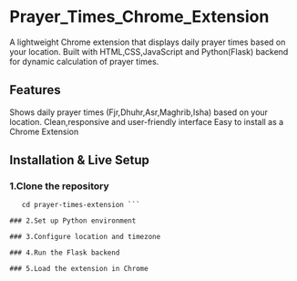 # Prayer_Times_Chrome_Extension
A lightweight Chrome extension that displays daily prayer times based on your location.
Built with HTML,CSS,JavaScript and Python(Flask) backend for dynamic calculation of prayer times.

## Features
Shows daily prayer times (Fjr,Dhuhr,Asr,Maghrib,Isha) based on your location.
Clean,responsive and user-friendly interface
Easy to install as a Chrome Extension

## Installation & Live Setup

### 1.Clone the repository
  ```git clone https://github.com/FathimaShamila/Prayer_Times_Chrome_Extension.git
     cd prayer-times-extension ```

### 2.Set up Python environment

### 3.Configure location and timezone

### 4.Run the Flask backend

### 5.Load the extension in Chrome



